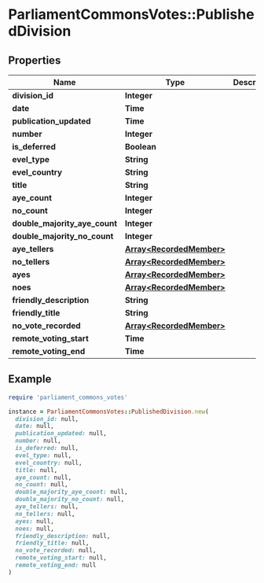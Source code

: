 # ParliamentCommonsVotes::PublishedDivision

## Properties

| Name | Type | Description | Notes |
| ---- | ---- | ----------- | ----- |
| **division_id** | **Integer** |  | [optional] |
| **date** | **Time** |  | [optional] |
| **publication_updated** | **Time** |  | [optional] |
| **number** | **Integer** |  | [optional] |
| **is_deferred** | **Boolean** |  | [optional] |
| **evel_type** | **String** |  | [optional] |
| **evel_country** | **String** |  | [optional] |
| **title** | **String** |  | [optional] |
| **aye_count** | **Integer** |  | [optional] |
| **no_count** | **Integer** |  | [optional] |
| **double_majority_aye_count** | **Integer** |  | [optional] |
| **double_majority_no_count** | **Integer** |  | [optional] |
| **aye_tellers** | [**Array&lt;RecordedMember&gt;**](RecordedMember.md) |  | [optional] |
| **no_tellers** | [**Array&lt;RecordedMember&gt;**](RecordedMember.md) |  | [optional] |
| **ayes** | [**Array&lt;RecordedMember&gt;**](RecordedMember.md) |  | [optional] |
| **noes** | [**Array&lt;RecordedMember&gt;**](RecordedMember.md) |  | [optional] |
| **friendly_description** | **String** |  | [optional] |
| **friendly_title** | **String** |  | [optional] |
| **no_vote_recorded** | [**Array&lt;RecordedMember&gt;**](RecordedMember.md) |  | [optional] |
| **remote_voting_start** | **Time** |  | [optional] |
| **remote_voting_end** | **Time** |  | [optional] |

## Example

```ruby
require 'parliament_commons_votes'

instance = ParliamentCommonsVotes::PublishedDivision.new(
  division_id: null,
  date: null,
  publication_updated: null,
  number: null,
  is_deferred: null,
  evel_type: null,
  evel_country: null,
  title: null,
  aye_count: null,
  no_count: null,
  double_majority_aye_count: null,
  double_majority_no_count: null,
  aye_tellers: null,
  no_tellers: null,
  ayes: null,
  noes: null,
  friendly_description: null,
  friendly_title: null,
  no_vote_recorded: null,
  remote_voting_start: null,
  remote_voting_end: null
)
```

